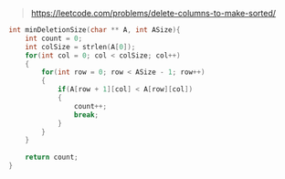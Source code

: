 > https://leetcode.com/problems/delete-columns-to-make-sorted/

``` c
int minDeletionSize(char ** A, int ASize){
    int count = 0;
    int colSize = strlen(A[0]);
    for(int col = 0; col < colSize; col++)
    {
        for(int row = 0; row < ASize - 1; row++)
        {
            if(A[row + 1][col] < A[row][col])
            {
                count++;
                break;
            }
        }
    }
    
    return count;
}
```